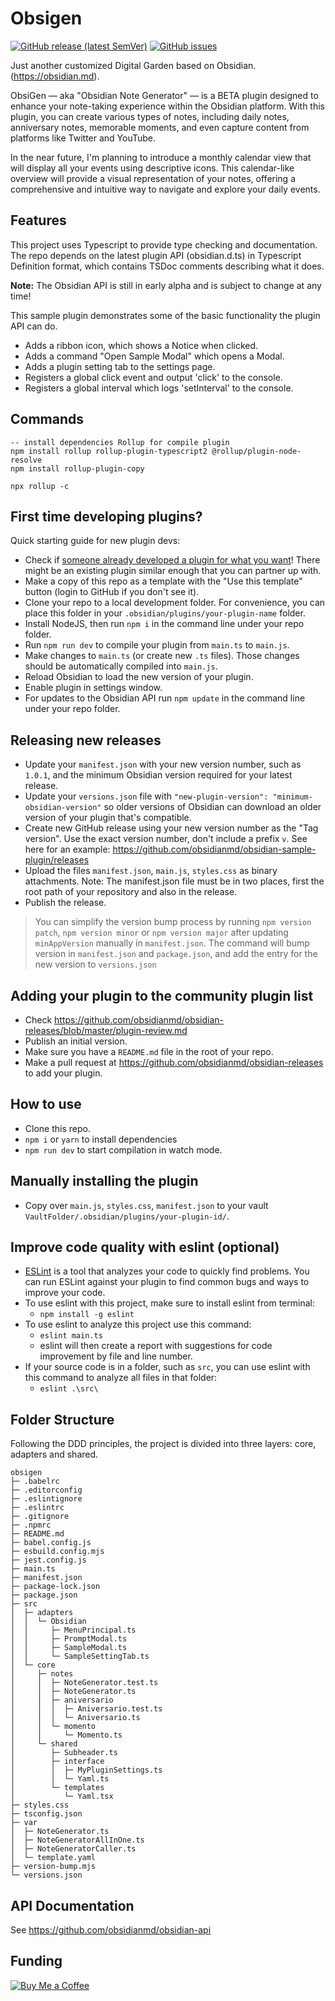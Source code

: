 # Obsigen

[![GitHub release (latest SemVer)](https://img.shields.io/github/v/release/jesuserro/obsigen?style=for-the-badge&sort=semver)](https://github.com/jesuserro/obsigen/releases)
[![GitHub issues](https://img.shields.io/github/issues/jesuserro/obsigen?style=for-the-badge)](https://github.com/jesuserro/obsigen/issues)

Just another customized Digital Garden based on Obsidian. (<https://obsidian.md>).

ObsiGen — aka "Obsidian Note Generator" — is a BETA plugin designed to enhance your note-taking experience within the Obsidian platform. With this plugin, you can create various types of notes, including daily notes, anniversary notes, memorable moments, and even capture content from platforms like Twitter and YouTube.

In the near future, I'm planning to introduce a monthly calendar view that will display all your events using descriptive icons. This calendar-like overview will provide a visual representation of your notes, offering a comprehensive and intuitive way to navigate and explore your daily events.

## Features

This project uses Typescript to provide type checking and documentation.
The repo depends on the latest plugin API (obsidian.d.ts) in Typescript Definition format, which contains TSDoc comments describing what it does.

**Note:** The Obsidian API is still in early alpha and is subject to change at any time!

This sample plugin demonstrates some of the basic functionality the plugin API can do.

- Adds a ribbon icon, which shows a Notice when clicked.
- Adds a command "Open Sample Modal" which opens a Modal.
- Adds a plugin setting tab to the settings page.
- Registers a global click event and output 'click' to the console.
- Registers a global interval which logs 'setInterval' to the console.

## Commands

``` shell
-- install dependencies Rollup for compile plugin
npm install rollup rollup-plugin-typescript2 @rollup/plugin-node-resolve
npm install rollup-plugin-copy

npx rollup -c
```

## First time developing plugins?

Quick starting guide for new plugin devs:

- Check if [someone already developed a plugin for what you want](https://obsidian.md/plugins)! There might be an existing plugin similar enough that you can partner up with.
- Make a copy of this repo as a template with the "Use this template" button (login to GitHub if you don't see it).
- Clone your repo to a local development folder. For convenience, you can place this folder in your `.obsidian/plugins/your-plugin-name` folder.
- Install NodeJS, then run `npm i` in the command line under your repo folder.
- Run `npm run dev` to compile your plugin from `main.ts` to `main.js`.
- Make changes to `main.ts` (or create new `.ts` files). Those changes should be automatically compiled into `main.js`.
- Reload Obsidian to load the new version of your plugin.
- Enable plugin in settings window.
- For updates to the Obsidian API run `npm update` in the command line under your repo folder.

## Releasing new releases

- Update your `manifest.json` with your new version number, such as `1.0.1`, and the minimum Obsidian version required for your latest release.
- Update your `versions.json` file with `"new-plugin-version": "minimum-obsidian-version"` so older versions of Obsidian can download an older version of your plugin that's compatible.
- Create new GitHub release using your new version number as the "Tag version". Use the exact version number, don't include a prefix `v`. See here for an example: <https://github.com/obsidianmd/obsidian-sample-plugin/releases>
- Upload the files `manifest.json`, `main.js`, `styles.css` as binary attachments. Note: The manifest.json file must be in two places, first the root path of your repository and also in the release.
- Publish the release.

> You can simplify the version bump process by running `npm version patch`, `npm version minor` or `npm version major` after updating `minAppVersion` manually in `manifest.json`.
> The command will bump version in `manifest.json` and `package.json`, and add the entry for the new version to `versions.json`

## Adding your plugin to the community plugin list

- Check <https://github.com/obsidianmd/obsidian-releases/blob/master/plugin-review.md>
- Publish an initial version.
- Make sure you have a `README.md` file in the root of your repo.
- Make a pull request at <https://github.com/obsidianmd/obsidian-releases> to add your plugin.

## How to use

- Clone this repo.
- `npm i` or `yarn` to install dependencies
- `npm run dev` to start compilation in watch mode.

## Manually installing the plugin

- Copy over `main.js`, `styles.css`, `manifest.json` to your vault `VaultFolder/.obsidian/plugins/your-plugin-id/`.

## Improve code quality with eslint (optional)

- [ESLint](https://eslint.org/) is a tool that analyzes your code to quickly find problems. You can run ESLint against your plugin to find common bugs and ways to improve your code.
- To use eslint with this project, make sure to install eslint from terminal:
  - `npm install -g eslint`
- To use eslint to analyze this project use this command:
  - `eslint main.ts`
  - eslint will then create a report with suggestions for code improvement by file and line number.
- If your source code is in a folder, such as `src`, you can use eslint with this command to analyze all files in that folder:
  - `eslint .\src\`

## Folder Structure
Following the DDD principles, the project is divided into three layers: core, adapters and shared.
```
obsigen
├─ .babelrc
├─ .editorconfig
├─ .eslintignore
├─ .eslintrc
├─ .gitignore
├─ .npmrc
├─ README.md
├─ babel.config.js
├─ esbuild.config.mjs
├─ jest.config.js
├─ main.ts
├─ manifest.json
├─ package-lock.json
├─ package.json
├─ src
│  ├─ adapters
│  │  └─ Obsidian
│  │     ├─ MenuPrincipal.ts
│  │     ├─ PromptModal.ts
│  │     ├─ SampleModal.ts
│  │     └─ SampleSettingTab.ts
│  └─ core
│     ├─ notes
│     │  ├─ NoteGenerator.test.ts
│     │  ├─ NoteGenerator.ts
│     │  ├─ aniversario
│     │  │  ├─ Aniversario.test.ts
│     │  │  └─ Aniversario.ts
│     │  └─ momento
│     │     └─ Momento.ts
│     └─ shared
│        ├─ Subheader.ts
│        ├─ interface
│        │  ├─ MyPluginSettings.ts
│        │  └─ Yaml.ts
│        └─ templates
│           └─ Yaml.tsx
├─ styles.css
├─ tsconfig.json
├─ var
│  ├─ NoteGenerator.ts
│  ├─ NoteGeneratorAllInOne.ts
│  ├─ NoteGeneratorCaller.ts
│  └─ template.yaml
├─ version-bump.mjs
└─ versions.json

```

## API Documentation

See <https://github.com/obsidianmd/obsidian-api>

## Funding

[![Buy Me a Coffee](https://img.shields.io/badge/-Buy%20Me%20a%20Coffee-orange?style=flat&logo=buy-me-a-coffee&logoColor=white)](https://www.buymeacoffee.com/jesuserro)
